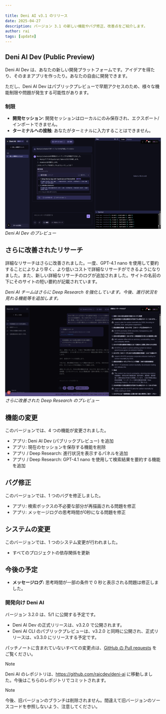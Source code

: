 ```yaml
---

title: Deni AI v3.1 のリリース
date: 2025-04-27
description: バージョン 3.1 の新しい機能やバグ修正、改善点をご紹介します。
author: rai
tags: [update]
---
```


## Deni AI Dev (Public Preview)

Deni AI Dev は、あなたの新しい開発プラットフォームです。アイデアを得たり、そのままアプリを作ったり。あなたの自由に開発できます。

ただし、Deni AI Dev はパブリックプレビューで早期アクセスのため、様々な機能制限や問題が発生する可能性があります。

### 制限

- **開発セッション**: 開発セッションはローカルにのみ保存され、エクスポート/インポートできません。
- **ターミナルへの接触**: あなたがターミナルに入力することはできません。

![Deni AI Dev のプレビュー](deni-ai-dev.png)
_Deni AI Dev のプレビュー_

## さらに改善されたリサーチ

詳細なリサーチはさらに改善されました。一度、GPT-4.1 nano を使用して要約することによりより早く、より低いコストで詳細なリサーチができるようになりました。また、新しい詳細なリサーチのログが追加されました。サイトの名前の下にそのサイトの短い要約が記載されています。

_Deni AI チームはさらに Deep Research を強化しています。今後、進行状況を見れる機能等を追加します。_

![さらに改善された Deep Research のプレビュー](deep-research.png)
_さらに改善された Deep Research のプレビュー_

## 機能の変更

このバージョンでは、4 つの機能が変更されました。

- アプリ: Deni AI Dev (パブリックプレビュー) を追加
- アプリ: 現在のセッションを保存する機能を削除
- アプリ / Deep Research: 進行状況を表示するパネルを追加
- アプリ / Deep Research: GPT-4.1 nano を使用して検索結果を要約する機能を追加

## バグ修正

このバージョンでは、1 つのバグを修正しました。

- アプリ: 検索ボックスの不必要な部分が再描画される問題を修正
- アプリ: メッセージログの思考時間が0秒になる問題を修正

## システムの変更

このバージョンでは、1 つのシステム変更が行われました。

- すべてのプロジェクトの依存関係を更新

## 今後の予定

- **メッセージログ:** 思考時間が一部の条件で 0 秒と表示される問題は修正しました。

### 開発向け Deni AI

バージョン 3.2.0 は、5/1 に公開する予定です。

- Deni AI Dev の正式リリースは、v3.2.0 で公開されます。
- Deni AI CLI のパブリックプレビューは、v3.2.0 と同時に公開され、正式リリースは、v3.3.0 にリリースする予定です。

パッチノートに含まれていないすべての変更点は、[GitHub の Pull requests](https://github.com/raicdev/deni-ai/pull/32) をご覧ください。

> [!NOTE]
> Deni AI のレポジトリは、https://github.com/raicdev/deni-ai に移動しました。今後はこちらのレポジトリでコミットされます。

> [!NOTE]
> 今後、旧バージョンのブランチは削除されません。間違えて旧バージョンのソースコードを参照しないよう、注意してください。
